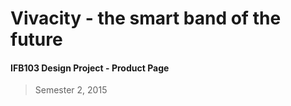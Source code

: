# Vivacity - the smart band of the future
#### IFB103 Design Project - Product Page

>Semester 2, 2015
